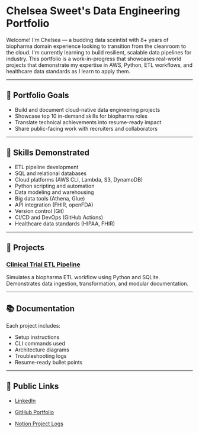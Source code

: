 # Chelsea Sweet's Data Engineering Portfolio

Welcome! I'm Chelsea — a budding data sceintist with 8+ years of biopharma domain experience looking to transition from the cleanroom to the cloud. I'm currently learning to build resilient, scalable data pipelines for industry. This portfolio is a work-in-progress that showcases real-world projects that demonstrate my expertise in AWS, Python, ETL workflows, and healthcare data standards as I learn to apply them.

---

## 🌟 Portfolio Goals

- Build and document cloud-native data engineering projects
- Showcase top 10 in-demand skills for biopharma roles
- Translate technical achievements into resume-ready impact
- Share public-facing work with recruiters and collaborators

---

## 🧠 Skills Demonstrated

- ETL pipeline development  
- SQL and relational databases  
- Cloud platforms (AWS CLI, Lambda, S3, DynamoDB)  
- Python scripting and automation  
- Data modeling and warehousing  
- Big data tools (Athena, Glue)  
- API integration (FHIR, openFDA)  
- Version control (Git)  
- CI/CD and DevOps (GitHub Actions)  
- Healthcare data standards (HIPAA, FHIR)

---

## 🧪 Projects

### [Clinical Trial ETL Pipeline](clinical-trial-etl/README.md)
Simulates a biopharma ETL workflow using Python and SQLite. Demonstrates data ingestion, transformation, and modular documentation.

---

## 📚 Documentation

Each project includes:
- Setup instructions  
- CLI commands used  
- Architecture diagrams  
- Troubleshooting logs  
- Resume-ready bullet points

---

## 🔗 Public Links

- [LinkedIn](https://www.linkedin.com/in/chelsea-sweet-866bb1bb/)
- [GitHub Portfolio](https://github.com/cleanroomXcloud)  

- [Notion Project Logs](https://chestnut-iridium-e99.notion.site/cleanroomXcloud-Portfolio-28ed63f4af9a807aba47ca930c72fdfe)

